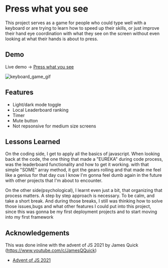 
# Press what you see

This project serves as a game for people who could type well with a keyboard or are trying to learn 
how to speed up their skills, or just improve their hand eye coordination with what they see on the screen without
even looking at what their hands is about to press.




## Demo

Live demo -> [Press what you see](https://press-what-you-see.vercel.app/)

![keyboard_game_gif](https://media.giphy.com/media/PI0IxFkVdeCy1FTu86/giphy.gif)
## Features

- Light/dark mode toggle
- Local Leaderboard ranking
- Timer
- Mute button
- Not repsonsive for medium size screens


## Lessons Learned

On the coding side, I get to apply all the basics of javascript.
When looking back at the code, the one thing that made a "EUREKA"
during code process, was the leaderboard functionality and how to get it working.
with that simple "SOME" array method, it got the gears rolling and that made me
feel like a genius for that day cus I know I'm gonna feel dumb again in the future with
other projects that I'm about to encounter.

On the other side(psychological), I learnt even just a bit,
that organizing that process matters. A step by step approach is
necessary. To be calm, and take a short break. And during those breaks,
I still was thinking how to solve those issues,bugs and what other features
I could put into this project, since this was gonna be my first deployment projects
and to start moving into my first framework
## Acknowledgements

This was done inline with the advent of JS 2021 by James Quick (https://www.youtube.com/c/JamesQQuick)

 - [Advent of JS 2021](https://www.adventofjs.com/)

